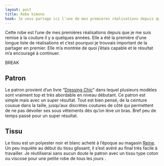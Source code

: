 ```yaml
---
layout: post
title: Robe kimono
hook: Je vous partage ici l’une de mes premières réalisations depuis que je me suis remise à coudre : la fabriquer et la porter m'ont donné confiance en moi pour continuer en couture.
---
```


Cette robe est l’une de mes premières réalisations depuis que je me suis remise à la couture il y a quelques années. Elle a été la première d’une longue liste de réalisations et c’est pourquoi je trouvais important de la partager en premier. Elle m’a montrée de quoi j’étais capable et le résultat m’a encouragé à continuer.

BREAK

## Patron

Le patron provient d’un livre “[Dressing Chic][1]” dans lequel plusieurs modèles sont vraiment top et très abordable en niveau débutant. Ce patron est simple mais avec un super résultat. Tout est bien pensé, de la ceinture cousue dans la taille, jusqu’aux discrètes coutures de côté qui permettent de ne pas dévoiler ses sous vêtements dès qu’on lève un bras. Bref peu de temps passé pour un super résultat.


## Tissu

Le tissu est un polyester noir et blanc acheté à l’époque au magasin [Reine][2]. Un peu inquiète au début du tissu glissant, il s’est avéré au final très facile à travailler. Je réutiliserai sans aucun doute le patron avec un tissu type coton ou viscose pour une petite robe de tous les jours .

[1]:	http://amzn.to/2xSmzwJ
[2]: https://www.tissusreine.com/
